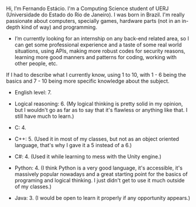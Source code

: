 Hi, I’m Fernando Estácio. I'm a Computing Science student of UERJ (Universidade do Estado do Rio de Janeiro). I was born in Brazil. 
I'm really passionate about computers, specially games, hardware parts (not in an in-depth kind of way) and programming.

- I’m currently looking for an internship on any back-end related area, so I can get some professional experience and a taste of
  some real world situations, using APIs, making more robust codes for security reasons, learning more good manners 
  and patterns for coding, working with other people, etc.

If I had to describe what I currently know, using 1 to 10, with 1 - 6 being the basics and 7 - 10 being more specific knowledge about the subject.

- English level: 7. 

- Logical reasoning: 6.
(My logical thinking is pretty solid in my opinion, but I wouldn't go as far as to say that it's flawless or anything like that. I still have much to learn.)

- C: 4.
- C++: 5. (Used it in most of my classes, but not as an object oriented language, that's why I gave it a 5 instead of a 6.)
- C#: 4. (Used it while learning to mess with the Unity engine.)

- Python: 4.
(I think Python is a very good language, it's accessible, it's massively popular nowadays and a great starting point for the basics 
of programing and logical thinking. I just didn't get to use it much outside of my classes.)

- Java: 3.
(I would be open to learn it properly if any opportunity appears.)

  

<!---
Festacio/Festacio is a ✨ special ✨ repository because its `README.md` (this file) appears on your GitHub profile.
You can click the Preview link to take a look at your changes.
--->
